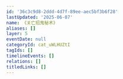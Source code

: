 ```yaml
---
id: '36c3c9d8-2ddd-4d7f-89ee-aec5bf3b6f28'
lastUpdated: '2025-06-07'
name: 《关亡招鬼秘术》
aliases: []
layer: 5
eventDate: null
categoryId: cat_uWLHUZtI
tagIds: []
timelineEvents: []
relations: []
titledLinks: []
---
```


